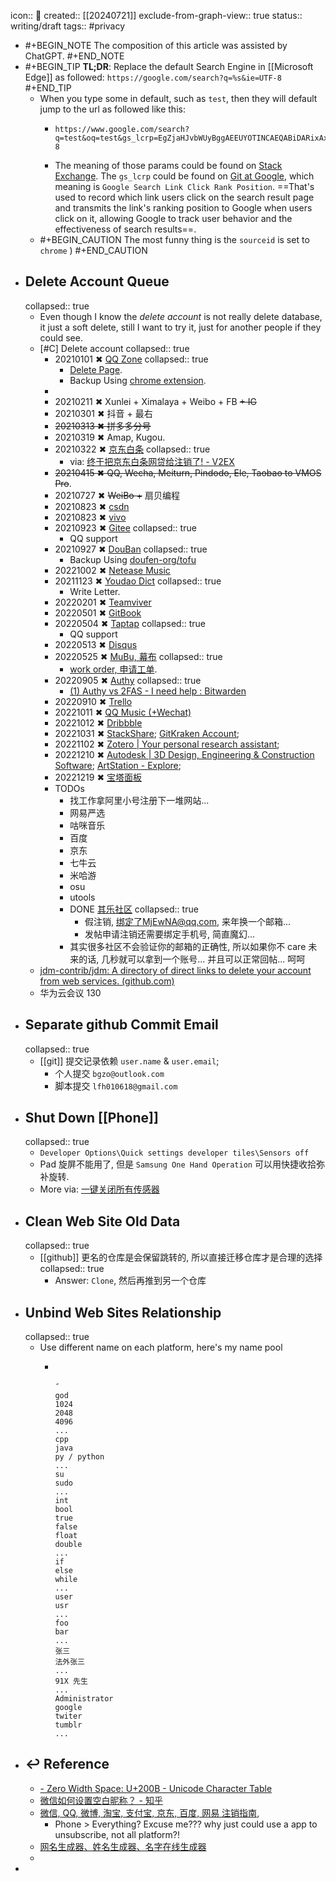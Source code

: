 icon:: 📝
created:: [[20240721]]
exclude-from-graph-view:: true
status:: writing/draft
tags:: #privacy

- #+BEGIN_NOTE
  The composition of this article was assisted by ChatGPT.
  #+END_NOTE
- #+BEGIN_TIP
  **TL;DR**: Replace the default Search Engine in [[Microsoft Edge]] as followed:
  `https://google.com/search?q=%s&ie=UTF-8`
  #+END_TIP
  - When you type some in default, such as `test`, then they will default jump to the url as followed like this:
    - ```
      https://www.google.com/search?q=test&oq=test&gs_lcrp=EgZjaHJvbWUyBggAEEUYOTINCAEQABiDARixAxiABDINCAIQABiDARixAxiABDINCAMQABiDARixAxiABDINCAQQABiDARixAxiABDIGCAUQRRg8MgYIBhBFGDwyBggHEEUYQTIGCAgQRRhB0gEIMTA4OGowajGoAgCwAgA&sourceid=chrome&ie=UTF-8
      ```
    - The meaning of those params could be found on [Stack Exchange](https://webapps.stackexchange.com/questions/116105/what-are-the-different-parameters-used-in-google-search). The `gs_lcrp` could be found on [Git at Google](https://chromium.googlesource.com/chromium/src.git/+/e2ad407421b119f069f44fa4d8f9a01ee2d3ee73), which meaning is `Google Search Link Click Rank Position`. ==That's used to record which link users click on the search result page and transmits the link's ranking position to Google when users click on it, allowing Google to track user behavior and the effectiveness of search results==.
  - #+BEGIN_CAUTION
    The most funny thing is the `sourceid` is set to `chrome` )
    #+END_CAUTION
- ## Delete Account Queue
  collapsed:: true
  - Even though I know the *delete account* is not really delete database, it just a soft delete, still I want to try it, just for another people if they could see.
  - [#C] Delete account
    collapsed:: true
    - 20210101 ✖ [QQ Zone](https://qzone.qq.com/)
      collapsed:: true
      - [Delete Page](http://imgcache.qq.com/qzone/web/qzone_submit_close.html).
      - Backup Using [chrome extension](https://chrome.google.com/webstore/detail/aofadimegphfgllgjblddapiaojbglhf?hl=zh-CN).
    -
    - 20210211 ✖ Xunlei + Ximalaya + Weibo + FB ~~+ IG~~
    - 20210301 ✖ 抖音 + 最右
    - ~~20210313 ✖ 拼多多分号~~
    - 20210319 ✖ Amap, Kugou.
    - 20210322 ✖ [京东白条](https://jr.jd.com/)
      collapsed:: true
      - via: [终于把京东白条网贷给注销了! - V2EX](https://www.v2ex.com/t/442257)
    - ~~20210415 ✖  QQ, Wecha, Meiturn, Pindodo, Ele, Taobao to VMOS Pro~~.
    - 20210727 ✖ ~~WeiBo +~~ 扇贝编程
    - 20210823 ✖ [csdn](http://csdn.com/)
    - 20210823 ✖ [vivo](https://www.vivo.com/)
    - 20210923 ✖ [Gitee](http://gitee.com/)
      collapsed:: true
      - QQ support
    - 20210927 ✖ [DouBan](https://douban.com/)
      collapsed:: true
      - Backup Using [doufen-org/tofu](https://github.com/doufen-org/tofu)
    - 20221002 ✖ [Netease Music](https://music.163.com/)
    - 20211123 ✖ [Youdao Dict](http://www.youdao.com/)
      collapsed:: true
      - Write Letter.
    - 20220201 ✖ [Teamviver](https://www.teamviewer.com/)
    - 20220501 ✖ [GitBook](https://www.gitbook.com/)
    - 20220504 ✖ [Taptap](https://www.taptap.com/)
      collapsed:: true
      - QQ support
    - 20220513 ✖ [Disqus](http://disqus.com/)
    - 20220525 ✖ [MuBu, 幕布](https://mubu.com/)
      collapsed:: true
      - [work order, 申请工单](http://t.cn/A6vmvEdU).
    - 20220905 ✖ [Authy](https://authy.com/)
      collapsed:: true
      - [(1) Authy vs 2FAS - I need help : Bitwarden](https://www.reddit.com/r/Bitwarden/comments/sexzww/authy_vs_2fas_i_need_help/)
    - 20220910 ✖ [Trello](https://trello.com/)
    - 20221011 ✖ [QQ Music (+Wechat)](http://music.qq.com/)
    - 20221012 ✖ [Dribbble](https://dribbble.com/)
    - 20221031 ✖ [StackShare](https://stackshare.io/bgzocg); [GitKraken Account](https://app.gitkraken.com/goodbye);
    - 20221102 ✖ [Zotero | Your personal research assistant](https://www.zotero.org/);
    - 20221210 ✖ [Autodesk | 3D Design, Engineering & Construction Software](https://www.autodesk.com/); [ArtStation - Explore](https://www.artstation.com);
    - 20221219 ✖ [宝塔面板](https://www.bt.cn/)
    - TODOs
      - 找工作拿阿里小号注册下一堆网站...
      - 网易严选
      - 咕咪音乐
      - 百度
      - 京东
      - 七牛云
      - 米哈游
      - osu
      - utools
      - DONE [其乐社区](https://keylol.com/suid-1205865)
        collapsed:: true
        - 假注销, 绑定了MjEwNA@qq.com, 来年换一个邮箱...
        - 发帖申请注销还需要绑定手机号, 简直魔幻...
      - 其实很多社区不会验证你的邮箱的正确性, 所以如果你不 care 未来的话, 几秒就可以拿到一个账号... 并且可以正常回帖... 呵呵
  - [jdm-contrib/jdm: A directory of direct links to delete your account from web services. (github.com)](https://github.com/jdm-contrib/jdm)
  - 华为云会议 130
- ## Separate github Commit Email
  collapsed:: true
  - [[git]] 提交记录依赖 `user.name` & `user.email`;
    - 个人提交  `bgzo@outlook.com`
    - 脚本提交  `lfh010618@gmail.com`
- ## Shut Down [[Phone]]
  collapsed:: true
  - `Developer Options\Quick settings developer tiles\Sensors off`
  - Pad 旋屏不能用了, 但是 `Samsung One Hand Operation` 可以用快捷收拾弥补旋转.
  - More via: [一键关闭所有传感器](https://www.bilibili.com/read/cv7551428)
- ## Clean Web Site Old Data
  collapsed:: true
  - [[github]] 更名的仓库是会保留跳转的, 所以直接迁移仓库才是合理的选择
    collapsed:: true
    - Answer: `Clone`, 然后再推到另一个仓库
- ## Unbind Web Sites Relationship
  collapsed:: true
  - Use different name on each platform, here's my name pool
    - ```
       
      ㅤ
      ً
      god
      1024
      2048
      4096
      ...
      cpp
      java
      py / python
      ...
      su
      sudo
      ...
      int
      bool
      true
      false
      float
      double
      ...
      if
      else
      while
      ...
      user
      usr
      ...
      foo
      bar
      ...
      张三
      法外张三
      ...
      91X 先生
      ...
      Administrator
      google
      twiter
      tumblr
      ...
      ```
- ## ↩ Reference
  - [  - Zero Width Space: U+200B - Unicode Character Table](https://unicode-table.com/en/200B/)
  - [微信如何设置空白昵称？ - 知乎](https://www.zhihu.com/question/54624230)
  - [微信, QQ, 微博, 淘宝, 支付宝, 京东, 百度, 网易 注销指南](https://sspai.com/post/43381),
    - Phone > Everything? Excuse me??? why just could use a  app to unsubscribe, not all platform?!
  - [网名生成器、姓名生成器、名字在线生成器](https://www.qmsjmfb.com/)
  -
-